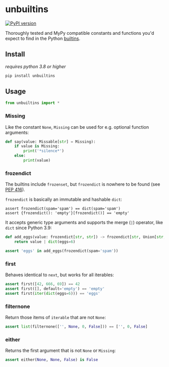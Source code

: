 # unbuiltins

[![PyPI version](https://badge.fury.io/py/unbuiltins.svg)](https://badge.fury.io/py/unbuiltins)

Thoroughly tested and MyPy compatible constants and functions you'd expect to 
find in the Python [builtins](https://docs.python.org/3/library/builtins.html).

## Install

*requires python 3.8 or higher*

```bash
pip install unbuiltins
```

## Usage 

```python
from unbuiltins import *
```

### Missing

Like the constant `None`, `Missing` can be used for e.g. optional function 
arguments:

```python
def say(value: Missable[str] = Missing):
    if value is Missing:
        print('*silence*')
    else:
        print(value)
```

### frozendict

The builtins include `frozenset`, but `frozendict` is nowhere to be found 
(see [PEP 416](https://www.python.org/dev/peps/pep-0416/)).

`frozendict` is basically an immutable and hashable `dict`:

```
assert frozendict(spam='spam') == dict(spam='spam')
assert {frozendict(): 'empty'}[frozendict()] == 'empty'
```

It accepts generic type arguments and supports the merge (`|`) operator, 
like `dict` since Python 3.9:

```python
def add_eggs(value: frozendict[str, str]) -> frozendict[str, Union[str, int]]: 
    return value | dict(eggs=6)

assert 'eggs' in add_eggs(frozendict(spam='spam')) 
```

### first

Behaves identical to `next`, but works for all iterables:

```python
assert first([42, 666, 69]) == 42
assert first([], default='empty') == 'empty'
assert first(iter(dict(eggs=6))) == 'eggs'
```

### filternone

Return those items of `iterable` that are not `None`:

```python
assert list(filternone(['', None, 0, False])) == ['', 0, False]
```


### either

Returns the first argument that is not `None` or `Missing`:

```python
assert either(None, None, False) is False
```
